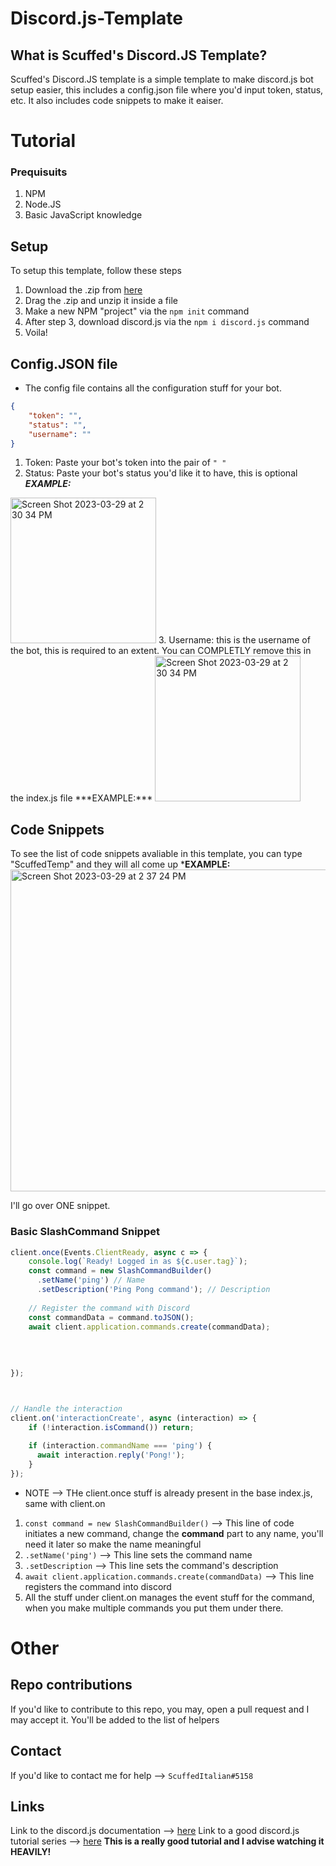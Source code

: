 # Discord.js-Template
## What is Scuffed's Discord.JS Template?
Scuffed's Discord.JS template is a simple template to make discord.js bot setup easier, this includes a config.json file where you'd input token, status, etc.
It also includes code snippets to make it eaiser.

# Tutorial

### Prequisuits
1. NPM
2. Node.JS
3. Basic JavaScript knowledge

## Setup
To setup this template, follow these steps
1. Download the .zip from [here](https://github.com/ScuffedItalian/Discord.js-Template/releases)
2. Drag the .zip and unzip it inside a file
3. Make a new NPM "project" via the `npm init` command
4. After step 3, download discord.js via the `npm i discord.js` command
5. Voila!

## Config.JSON file
* The config file contains all the configuration stuff for your bot.
```json
{
    "token": "",
    "status": "",
    "username": "" 
}
```
1. Token: Paste your bot's token into the pair of `" "`
2. Status: Paste your bot's status you'd like it to have, this is optional ***EXAMPLE:***
<img width="233" alt="Screen Shot 2023-03-29 at 2 30 34 PM" src="https://user-images.githubusercontent.com/110801525/228672271-c4223ed0-f533-43f0-8ee1-a4d0a7d312ef.png">
3. Username: this is the username of the bot, this is required to an extent. You can COMPLETLY remove this in the index.js file ***EXAMPLE:***
<img width="233" alt="Screen Shot 2023-03-29 at 2 30 34 PM" src="https://user-images.githubusercontent.com/110801525/228672271-c4223ed0-f533-43f0-8ee1-a4d0a7d312ef.png">

## Code Snippets
To see the list of code snippets avaliable in this template, you can type "ScuffedTemp" and they will all come up ***EXAMPLE:**
<img width="515" alt="Screen Shot 2023-03-29 at 2 37 24 PM" src="https://user-images.githubusercontent.com/110801525/228673535-fa44df37-3b30-44c1-988b-4d313db8e951.png">

I'll go over ONE snippet.

### Basic SlashCommand Snippet
```js
client.once(Events.ClientReady, async c => {
	console.log(`Ready! Logged in as ${c.user.tag}`);
	const command = new SlashCommandBuilder()
	  .setName('ping') // Name
	  .setDescription('Ping Pong command'); // Description
	
	// Register the command with Discord
	const commandData = command.toJSON();
	await client.application.commands.create(commandData);
	
	
	
	
});



// Handle the interaction
client.on('interactionCreate', async (interaction) => {
	if (!interaction.isCommand()) return;
  
	if (interaction.commandName === 'ping') {
	  await interaction.reply('Pong!');
	}
});
```

* NOTE --> THe client.once stuff is already present in the base index.js, same with client.on
1. `const command = new SlashCommandBuilder()` --> This line of code initiates a new command, change the __command__ part to any name, you'll need it later so make the name meaningful
2. `.setName('ping')` --> This line sets the command name
3. `.setDescription` --> This line sets the command's description
4. `await client.application.commands.create(commandData)` --> This line registers the command into discord
5. All the stuff under client.on manages the event stuff for the command, when you make multiple commands you put them under there.

# Other
## Repo contributions
If you'd like to contribute to this repo, you may, open a pull request and I may accept it. You'll be added to the list of helpers

## Contact
If you'd like to contact me for help --> `ScuffedItalian#5158`

## Links
Link to the discord.js documentation --> [here](https://discordjs.guide/#before-you-begin)
Link to a good discord.js tutorial series --> [here](https://www.youtube.com/watch?v=eMJfBzUAyEY&list=PL5M74VagS4g9k_o0V8c9gSC0bsBSg2Qlc) **This is a really good tutorial and I advise watching it HEAVILY!**



